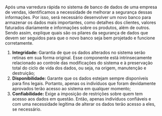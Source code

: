 Após uma varredura rápida no sistema de banco de dados de uma empresa de vendas, identificamos a necessidade de melhorar a segurança dessas informações. Por isso, será necessário desenvolver um novo banco para armazenar os dados mais importantes, como detalhes dos clientes, valores faturados diariamente e informações sobre os produtos, além de outros. Sendo assim, explique quais são os pilares da segurança de dados que devem ser seguidos para que o novo banco seja bem projetado e funcione corretamente.

1. **Integridade:** Garantia de que os dados alterados no sistema serão retinas em sua forma original. Esse componente está intrinsecamente relacionado ao controle das modificações do sistema e à preservação total do ciclo de vida dos dados, ou seja, na origem, manutenção e destruição;
2.  **Disponibilidade:** Garante que os dados estejam sempre disponíveis para fins legais. Portanto, apenas os indivíduos que foram devidamente aprovados terão acesso ao sistema em qualquer momento;
3. **Confiabilidade:** Exige a imposição de restrições sobre quem tem acesso aos dados em questão. Então, apenas indivíduos confiáveis e com uma necessidade legítima de alterar os dados terão acesso a eles, se necessário.
